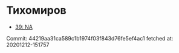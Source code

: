 # Тихомиров
- [39: NA](39.md)

Commit: 44219aa31ca589c1b1974f03f843d76fe5ef4ac1
 fetched at: 20201212-151757
